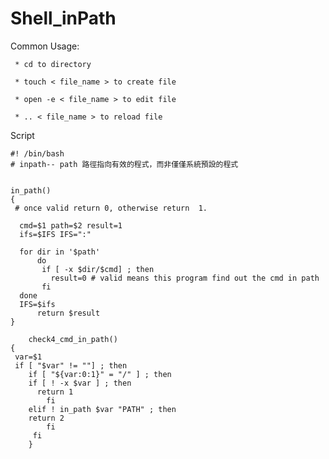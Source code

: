 # Shell_inPath

Common Usage:

     * cd to directory
  
     * touch < file_name > to create file
     
     * open -e < file_name > to edit file
     
     * .. < file_name > to reload file

Script

    #! /bin/bash
    # inpath-- path 路徑指向有效的程式，而非僅僅系統預設的程式


	in_path()
	{	
	 # once valid return 0, otherwise return  1. 

	  cmd=$1 path=$2 result=1
	  ifs=$IFS IFS=":"

	  for dir in '$path'
          do
           if [ -x $dir/$cmd] ; then
             result=0 # valid means this program find out the cmd in path
           fi
	  done
	  IFS=$ifs
          return $result
	}

        check4_cmd_in_path()
	{
	 var=$1
	 if [ "$var" != ""] ; then
	    if [ "${var:0:1}" = "/" ] ; then
		if [ ! -x $var ] ; then
		  return 1
	        fi
	    elif ! in_path $var "PATH" ; then
		return 2
            fi
         fi
        }

